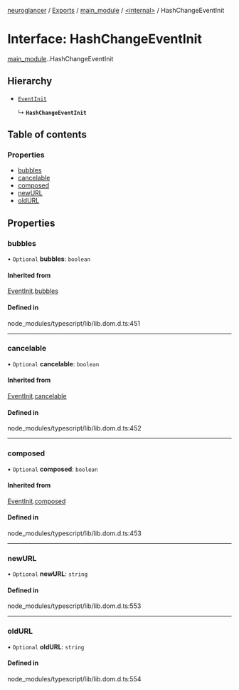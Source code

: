 [neuroglancer](../README.md) / [Exports](../modules.md) / [main\_module](../modules/main_module.md) / [<internal\>](../modules/main_module._internal_.md) / HashChangeEventInit

# Interface: HashChangeEventInit

[main_module](../modules/main_module.md).[<internal>](../modules/main_module._internal_.md).HashChangeEventInit

## Hierarchy

- [`EventInit`](main_module._internal_.EventInit.md)

  ↳ **`HashChangeEventInit`**

## Table of contents

### Properties

- [bubbles](main_module._internal_.HashChangeEventInit.md#bubbles)
- [cancelable](main_module._internal_.HashChangeEventInit.md#cancelable)
- [composed](main_module._internal_.HashChangeEventInit.md#composed)
- [newURL](main_module._internal_.HashChangeEventInit.md#newurl)
- [oldURL](main_module._internal_.HashChangeEventInit.md#oldurl)

## Properties

### bubbles

• `Optional` **bubbles**: `boolean`

#### Inherited from

[EventInit](main_module._internal_.EventInit.md).[bubbles](main_module._internal_.EventInit.md#bubbles)

#### Defined in

node_modules/typescript/lib/lib.dom.d.ts:451

___

### cancelable

• `Optional` **cancelable**: `boolean`

#### Inherited from

[EventInit](main_module._internal_.EventInit.md).[cancelable](main_module._internal_.EventInit.md#cancelable)

#### Defined in

node_modules/typescript/lib/lib.dom.d.ts:452

___

### composed

• `Optional` **composed**: `boolean`

#### Inherited from

[EventInit](main_module._internal_.EventInit.md).[composed](main_module._internal_.EventInit.md#composed)

#### Defined in

node_modules/typescript/lib/lib.dom.d.ts:453

___

### newURL

• `Optional` **newURL**: `string`

#### Defined in

node_modules/typescript/lib/lib.dom.d.ts:553

___

### oldURL

• `Optional` **oldURL**: `string`

#### Defined in

node_modules/typescript/lib/lib.dom.d.ts:554
